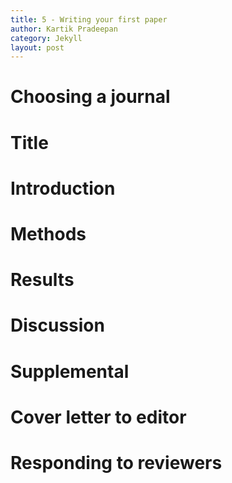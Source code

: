 ```yaml
---
title: 5 - Writing your first paper
author: Kartik Pradeepan
category: Jekyll
layout: post
---
```


# Choosing a journal

# Title

# Introduction

# Methods

# Results

# Discussion

# Supplemental

# Cover letter to editor

# Responding to reviewers
